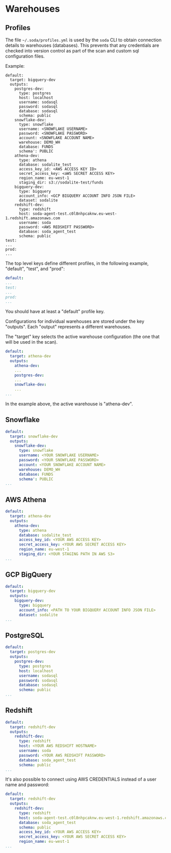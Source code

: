 # Warehouses

## Profiles

The file `~/.soda/profiles.yml` is used by the `soda` CLI to obtain connection details to  warehouses (databases).
This prevents that any credentials are checked into version control as part of the scan and custom sql configuration files.

Example:

```
default:
  target: bigquery-dev
  outputs:
    postgres-dev:
      type: postgres
      host: localhost
      username: sodasql
      password: sodasql
      database: sodasql
      schema: public
    snowflake-dev:
      type: snowflake
      username: <SNOWFLAKE USERNAME>
      password: <SNOWFLAKE PASSWORD>
      account: <SNOWFLAKE ACCOUNT NAME>
      warehouse: DEMO_WH
      database: FUNDS
      schema': PUBLIC
    athena-dev:
      type: athena
      database: sodalite_test
      access_key_id: <AWS ACCESS KEY ID>
      secret_access_key: <aWS SECRET ACCESS KEY>
      region_name: eu-west-1
      staging_dir: s3://sodalite-test/funds
    bigquery-dev:
      type: bigquery
      account_info: <GCP BIGQUERY ACCOUNT INFO JSON FILE>
      dataset: sodalite
    redshift-dev:
      type: redshift
      host: soda-agent-test.c0l8nhpcaknw.eu-west-1.redshift.amazonaws.com
      username: soda
      password: <AWS REDSHIFT PASSWORD>
      database: soda_agent_test
      schema: public
test:
...
prod:
...
```

The top level keys define different profiles, in the following example, "default", "test", and "prod":

```yaml
default:
...
test:
...
prod:
...
```

You should have at least a "default" profile key.

Configurations for individual warehouses are stored under the key "outputs". Each "output" represents a different warehouses.

The "target" key selects the active warehouse configuration (the one that will be used in the scan).

```yaml
default:
  target: athena-dev
  outputs:
    athena-dev:
    ...
    postgres-dev:
    ...
    snowflake-dev:
    ...
...
```

In the example above, the active warehouse is "athena-dev".

## Snowflake

```yaml
default:
  target: snowflake-dev
  outputs:
    snowflake-dev:
      type: snowflake
      username: <YOUR SNOWFLAKE USERNAME>
      password: <YOUR SNOWFLAKE PASSWORD>
      account: <YOUR SNOWFLAKE ACCOUNT NAME>
      warehouse: DEMO_WH
      database: FUNDS
      schema': PUBLIC
...
```

## AWS Athena

```yaml
default:
  target: athena-dev
  outputs:
    athena-dev:
      type: athena
      database: sodalite_test
      access_key_id: <YOUR AWS ACCESS KEY>
      secret_access_key: <YOUR AWS SECRET ACCESS KEY>
      region_name: eu-west-1
      staging_dir: <YOUR STAGING PATH IN AWS S3>
...
```

## GCP BigQuery

```yaml
default:
  target: bigquery-dev
  outputs:
    bigquery-dev:
      type: bigquery
      account_info: <PATH TO YOUR BIGQUERY ACCOUNT INFO JSON FILE>
      dataset: sodalite
...
```

## PostgreSQL

```yaml
default:
  target: postgres-dev
  outputs:
    postgres-dev:
      type: postgres
      host: localhost
      username: sodasql
      password: sodasql
      database: sodasql
      schema: public
...
```

## Redshift

```yaml
default:
  target: redshift-dev
  outputs:
    redshift-dev:
      type: redshift
      host: <YOUR AWS REDSHIFT HOSTNAME>
      username: soda
      password: <YOUR AWS REDSHIFT PASSWORD>
      database: soda_agent_test
      schema: public
...
```

It's also possible to connect using AWS CREDENTIALS instead of a user name and password:

```yaml
default:
  target: redshift-dev
  outputs:
    redshift-dev:
      type: redshift
      host: soda-agent-test.c0l8nhpcaknw.eu-west-1.redshift.amazonaws.com
      database: soda_agent_test
      schema: public
      access_key_id: <YOUR AWS ACCESS KEY>
      secret_access_key: <YOUR AWS SECRET ACCESS KEY>
      region_name: eu-west-1
...
```
